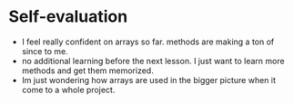 # Self-evaluation

- I feel really confident on arrays so far. methods are making a ton of since to me.
- no additional learning before the next lesson. I just want to learn more methods and get them memorized.
- Im just wondering how arrays are used in the bigger picture when it come to a whole project.
